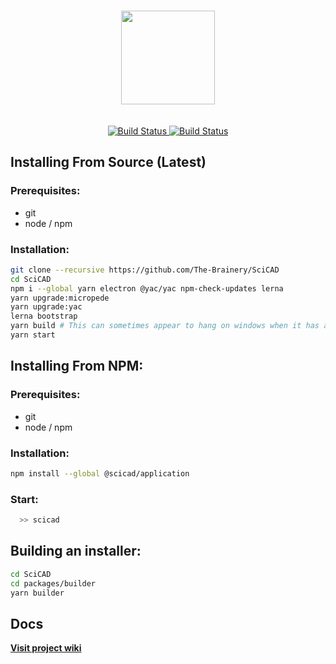 <p align="center">
<br/>
<img src="https://raw.githubusercontent.com/The-Brainery/SciCAD/master/docs/logo.png" width=150 />
  <br/><br/>
  <br/>

<a href="https://travis-ci.org/The-Brainery/SciCAD">
    <img alt="Build Status" src="https://travis-ci.org/The-Brainery/SciCAD.svg?branch=master"/>
</a>
<a href="https://ci.appveyor.com/project/SciBots/SciCAD">
  <img alt="Build Status" src="https://ci.appveyor.com/api/projects/status/am9mpa48m038s7ec?svg=true"/>
</a>
</p>

## Installing From Source (Latest)

### Prerequisites:
- git
- node / npm

### Installation:
```sh
git clone --recursive https://github.com/The-Brainery/SciCAD
cd SciCAD
npm i --global yarn electron @yac/yac npm-check-updates lerna
yarn upgrade:micropede
yarn upgrade:yac
lerna bootstrap
yarn build # This can sometimes appear to hang on windows when it has actually complected. Press <Enter> and/or Ctrl+C if it appears to have stalled for over 30s or so
yarn start
```

## Installing From NPM:

### Prerequisites:
- git
- node / npm

### Installation:
```sh
npm install --global @scicad/application
```

### Start:
```sh
  >> scicad
```

## Building an installer:

```sh
cd SciCAD
cd packages/builder
yarn builder
```

## Docs

**[Visit project wiki](https://github.com/The-Brainery/SciCAD/wiki)**
